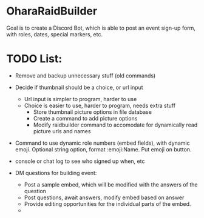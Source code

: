 # OharaRaidBuilder

Goal is to create a Discord Bot, which is able to post an event sign-up form, with roles, dates, special markers, etc.


# TODO List:
- Remove and backup unnecessary stuff (old commands)
- Decide if thumbnail should be a choice, or url input
  - Url input is simpler to program, harder to use
  - Choice is easier to use, harder to program, needs extra stuff
    - Store thumbnail picture options in file database
    - Create a command to add picture options
    - Modify raidbuilder command to accomodate for dynamically read picture urls and names
- Command to use dynamic role numbers (embed fields), with dynamic emoji. Optional string option, format :emoji:Name. Put emoji on button.
- console or chat log to see who signed up when, etc

- DM questions for building event:
  - Post a sample embed, which will be modified with the answers of the question
  - Post questions, await answers, modify embed based on answer
  - Provide editing opportunities for the individual parts of the embed.
  - 
